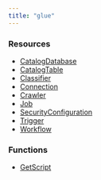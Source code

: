 ```yaml
---
title: "glue"
---
```


<!-- WARNING: this file was generated by Pulumi Docs Generator. -->
<!-- Do not edit by hand unless you're certain you know what you are doing! -->

<style>
  table td p { margin-top: 0; margin-bottom: 0; }
</style>

<h3>Resources</h3>
<ul class="api">
    <li><a href="catalogdatabase"><span class="symbol resource"></span>CatalogDatabase</a></li>
    <li><a href="catalogtable"><span class="symbol resource"></span>CatalogTable</a></li>
    <li><a href="classifier"><span class="symbol resource"></span>Classifier</a></li>
    <li><a href="connection"><span class="symbol resource"></span>Connection</a></li>
    <li><a href="crawler"><span class="symbol resource"></span>Crawler</a></li>
    <li><a href="job"><span class="symbol resource"></span>Job</a></li>
    <li><a href="securityconfiguration"><span class="symbol resource"></span>SecurityConfiguration</a></li>
    <li><a href="trigger"><span class="symbol resource"></span>Trigger</a></li>
    <li><a href="workflow"><span class="symbol resource"></span>Workflow</a></li>
</ul>

<h3>Functions</h3>
<ul class="api">
    <li><a href="getscript"><span class="symbol datasource"></span>GetScript</a></li>
</ul>

